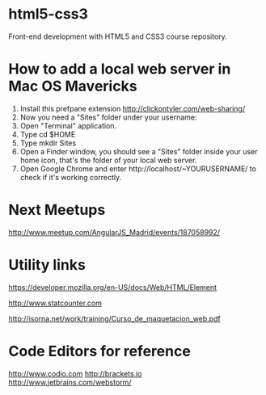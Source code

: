 html5-css3
==========

Front-end development with HTML5 and CSS3 course repository.

# How to add a local web server in Mac OS Mavericks

1. Install this prefpane extension http://clickontyler.com/web-sharing/
2. Now you need a "Sites" folder under your username:
  3. Open "Terminal" application.
  4. Type cd $HOME
  5. Type mkdir Sites
  6. Open a Finder window, you should see a "Sites" folder inside your user home icon, that's the folder of your local web server.
  7. Open Google Chrome and enter http://localhost/~YOURUSERNAME/ to check if it's working correctly.

# Next Meetups
http://www.meetup.com/AngularJS_Madrid/events/187058992/


# Utility links

https://developer.mozilla.org/en-US/docs/Web/HTML/Element

http://www.statcounter.com

http://isorna.net/work/training/Curso_de_maquetacion_web.pdf

# Code Editors for reference

http://www.codio.com
http://brackets.io
http://www.jetbrains.com/webstorm/

